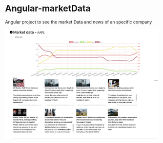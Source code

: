 # Angular-marketData
Angular project to see the market Data and news of an specific company

![Screenshot](src/assets/Angular-marketData.png)